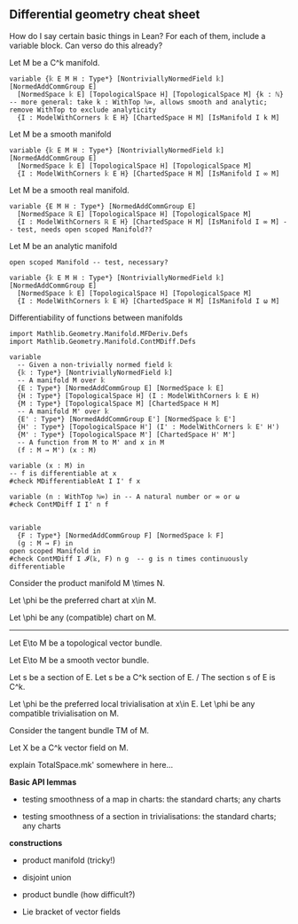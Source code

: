 ## Differential geometry cheat sheet

How do I say certain basic things in Lean?
For each of them, include a variable block. Can verso do this already?


Let M be a C^k manifold.
```
variable {𝕜 E M H : Type*} [NontriviallyNormedField 𝕜] [NormedAddCommGroup E]
  [NormedSpace 𝕜 E] [TopologicalSpace H] [TopologicalSpace M] {k : ℕ} -- more general: take k : WithTop ℕ∞, allows smooth and analytic; remove WithTop to exclude analyticity
  {I : ModelWithCorners 𝕜 E H} [ChartedSpace H M] [IsManifold I k M]
```

Let M be a smooth manifold
```
variable {𝕜 E M H : Type*} [NontriviallyNormedField 𝕜] [NormedAddCommGroup E]
  [NormedSpace 𝕜 E] [TopologicalSpace H] [TopologicalSpace M]
  {I : ModelWithCorners 𝕜 E H} [ChartedSpace H M] [IsManifold I ∞ M]
```

Let M be a smooth real manifold.
```
variable {E M H : Type*} [NormedAddCommGroup E]
  [NormedSpace ℝ E] [TopologicalSpace H] [TopologicalSpace M]
  {I : ModelWithCorners ℝ E H} [ChartedSpace H M] [IsManifold I ∞ M] -- test, needs open scoped Manifold??
```

Let M be an analytic manifold
```
open scoped Manifold -- test, necessary?

variable {𝕜 E M H : Type*} [NontriviallyNormedField 𝕜] [NormedAddCommGroup E]
  [NormedSpace 𝕜 E] [TopologicalSpace H] [TopologicalSpace M]
  {I : ModelWithCorners 𝕜 E H} [ChartedSpace H M] [IsManifold I ω M]
```

Differentiability of functions between manifolds
```
import Mathlib.Geometry.Manifold.MFDeriv.Defs
import Mathlib.Geometry.Manifold.ContMDiff.Defs

variable
  -- Given a non-trivially normed field 𝕜
  {𝕜 : Type*} [NontriviallyNormedField 𝕜] 
  -- A manifold M over 𝕜
  {E : Type*} [NormedAddCommGroup E] [NormedSpace 𝕜 E] 
  {H : Type*} [TopologicalSpace H] (I : ModelWithCorners 𝕜 E H)
  {M : Type*} [TopologicalSpace M] [ChartedSpace H M] 
  -- A manifold M' over 𝕜
  {E' : Type*} [NormedAddCommGroup E'] [NormedSpace 𝕜 E']
  {H' : Type*} [TopologicalSpace H'] (I' : ModelWithCorners 𝕜 E' H') 
  {M' : Type*} [TopologicalSpace M'] [ChartedSpace H' M'] 
  -- A function from M to M' and x in M
  (f : M → M') (x : M)

variable (x : M) in
-- f is differentiable at x
#check MDifferentiableAt I I' f x

variable (n : WithTop ℕ∞) in -- A natural number or ∞ or ω
#check ContMDiff I I' n f 


variable 
  {F : Type*} [NormedAddCommGroup F] [NormedSpace 𝕜 F] 
  (g : M → F) in
open scoped Manifold in
#check ContMDiff I 𝓘(𝕜, F) n g  -- g is n times continuously differentiable 
```

Consider the product manifold M \times N.


Let \phi be the preferred chart at x\in M.

Let \phi be any (compatible) chart on M.

--------

Let E\to M be a topological vector bundle.

Let E\to M be a smooth vector bundle.

Let s be a section of E.
Let s be a C^k section of E. / The section s of E is C^k.


Let \phi be the preferred local trivialisation at x\in E.
Let \phi be any compatible trivialisation on M.

Consider the tangent bundle TM of M.

Let X be a C^k vector field on M.


explain TotalSpace.mk' somewhere in here...



**Basic API lemmas**
- testing smoothness of a map in charts: the standard charts; any charts

- testing smoothness of a section in trivialisations: the standard charts; any charts


**constructions**
- product manifold (tricky!)
- disjoint union

- product bundle (how difficult?)
- Lie bracket of vector fields
